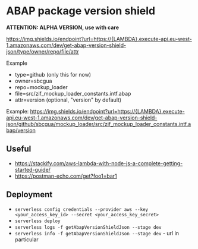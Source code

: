 # ABAP package version shield

**ATTENTION: ALPHA VERSION, use with care**

https://img.shields.io/endpoint?url=https://{LAMBDA}.execute-api.eu-west-1.amazonaws.com/dev/get-abap-version-shield-json/type/owner/repo/file/attr

Example
- type=github (only this for now)
- owner=sbcgua
- repo=mockup_loader
- file=src/zif_mockup_loader_constants.intf.abap
- attr=version (optional, "version" by default)

Example: https://img.shields.io/endpoint?url=https://{LAMBDA}.execute-api.eu-west-1.amazonaws.com/dev/get-abap-version-shield-json/github/sbcgua/mockup_loader/src/zif_mockup_loader_constants.intf.abap/version

## Useful
- https://stackify.com/aws-lambda-with-node-js-a-complete-getting-started-guide/
- https://postman-echo.com/get?foo1=bar1

## Deployment
- `serverless config credentials --provider aws --key <your_access_key_id> --secret <your_access_key_secret>`
- `serverless deploy`
- `serverless logs -f getAbapVersionShieldJson --stage dev`
- `serverless info -f getAbapVersionShieldJson --stage dev` - url in particular
